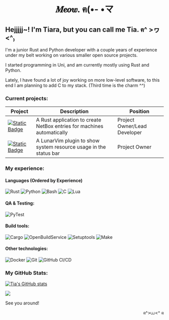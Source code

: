 <h1 align="center">
  𝑴𝒆𝒐𝒘. ฅ(•- •マ
</h1>


## Hejjjjj~! I'm Tiara, but you can call me Tia. ฅ^ >ヮ<^₎

I'm a junior Rust and Python developer with a couple years of experience under my belt working on various smaller open source projects.

I started programming in Uni, and am currently mostly using Rust and Python.

Lately, I have found a lot of joy working on more low-level software, to this end I am planning to add C to my stack.
(Third time is the charm ^^)

### Current projects:

|Project|Description|Position|
|------------|-----------|--------|
|[![Static Badge](https://img.shields.io/badge/%20Nazara-Nazara?style=flat-square&logo=rust&logoColor=red&color=black)](https://github.com/The-Nazara-Project/Nazara)|A Rust application to create NetBox entries for machines automatically|Project Owner/Lead Developer|
|[![Static Badge](https://img.shields.io/badge/%20SysMon-SysMon?style=flat-square&logo=lua&logoColor=darkblue&color=black)](https://github.com/TiaraNivani/sysmon.nvim)|A LunarVim plugin to show system resource usage in the status bar|Project Owner|

### My experience:

#### Languages (Ordered by Experience)

![Rust](https://img.shields.io/badge/rust--orange?style=for-the-badge&logo=rust&logoColor=orange)
![Python](https://img.shields.io/badge/python--brightgreen?style=for-the-badge&logo=python&logoColor=brightgreen)
![Bash](https://img.shields.io/badge/bash--olive?style=for-the-badge&logo=GNUbash&logoColor=olive)
![C](https://img.shields.io/badge/c--blue?style=for-the-badge&logo=c&logoColor=blue)
![Lua](https://img.shields.io/badge/lua--darkblue?style=for-the-badge&logo=lua&logoColor=darkblue)

#### QA & Testing:

![PyTest](https://img.shields.io/badge/pytest--brightgreen?style=for-the-badge&logo=pytest&logoColor=brightgreen)

#### Build tools:

![Cargo](https://img.shields.io/badge/cargo--orange?style=for-the-badge&logo=rust&logoColor=orange)
![OpenBuildService](https://img.shields.io/badge/open_build_service--green?style=for-the-badge)
![Setuptools](https://img.shields.io/badge/setuptools--yellow?style=for-the-badge&logo=pypi&logoColor=yellow)
![Make](https://img.shields.io/badge/make--red?style=for-the-badge&logo=make&logoColor=red)

#### Other technologies:

![Docker](https://img.shields.io/badge/docker--cyan?style=for-the-badge&logo=docker&logoColor=cyan)
![Git](https://img.shields.io/badge/Git--orange?style=for-the-badge&logo=git&logoColor=orange)
![GitHub CI/CD](https://img.shields.io/badge/github_CI\/CD--white?style=for-the-badge&logo=githubactions&logoColor=white)

### My GitHub Stats:

[![Tia's GitHub stats](https://github-readme-stats.vercel.app/api?username=BytePaws&&hide_border=true&count_private=true&hide_title=true&show_icons=true&theme=transparent)](https://github.com/anuraghazra/github-readme-stats)

<img src="https://github-profile-summary-cards.vercel.app/api/cards/most-commit-language?username=BytePaws&theme=transparent" />

See you around!

<p align="right">ฅ^>⩊<^ ฅ</p>
